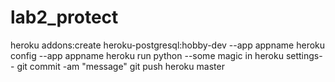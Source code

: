 # lab2_protect
heroku addons:create heroku-postgresql:hobby-dev --app appname
heroku config --app appname
heroku run python
--some magic in heroku settings--
git commit -am "message"
git push heroku master
